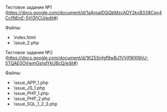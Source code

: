 Тестовое задание №1 (https://docs.google.com/document/d/1aArpaIDQQbMzcADY2kxB338Cqy4CcfNEnE-5Vl3fjCU/edit#)

Файлы:
* `index.html
* `issue_2.php

Тестовое задание №2 (https://docs.google.com/document/d/1K25Snfgf9wBJ1VVjfWXNhU-5TQAE0OVwmGshdYkUBcQ/edit#)

Файлы:
* `issue_APP_1.php
* `issue_JS_1.php
* `issue_PHP_1.php
* `issue_PHP_2.php
* `issue_SQL_1_2_3.php